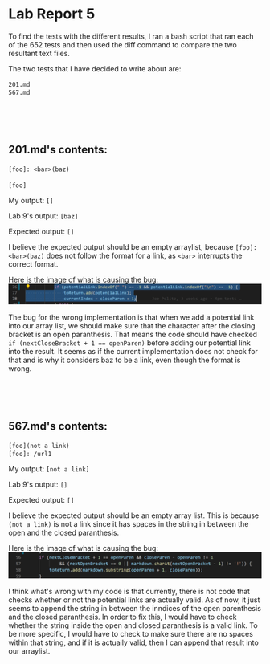 
# Lab Report 5

To find the tests with the different results, I ran a bash script that ran each of the 652 tests and then used the diff command to compare the two resultant text files.




The two tests that I have decided to write about are:

    201.md
    567.md


<br/>
<br/>
<br/>

## 201.md's contents:
```
[foo]: <bar>(baz)

[foo]
```

My output: ```[]```

Lab 9's output: ```[baz]```

Expected output: ```[]```

I believe the expected output should be an empty arraylist, because ```[foo]: <bar>(baz)``` does not follow the format for a link, as ```<bar>``` interrupts the correct format.


Here is the image of what is causing the bug:
![bugOne](pics/bugOneLabTen.PNG)

The bug for the wrong implementation is that when we add a potential link into our array list, we should make sure that the character after the closing bracket is an open paranthesis. That means the code should have checked ```if (nextCloseBracket + 1 == openParen)``` before adding our potential link into the result. It seems as if the current implementation does not check for that and is why it considers baz to be a link, even though the format is wrong.





<br/>
<br/>
<br/>



## 567.md's contents:
```
[foo](not a link)
[foo]: /url1
```

My output: ```[not a link]```

Lab 9's output: ```[]```

Expected output: ```[]```

I believe the expected output should be an empty array list. This is because ```(not a link)``` is not a link since it has spaces in the string in between the open and the closed paranthesis.

Here is the image of what is causing the bug:
![bugOne](pics/bugTwoLabTen.PNG)

I think what's wrong with my code is that currently, there is not code that checks whether or not the potential links are actually valid. As of now, it just seems to append the string in between the inndices of the open parenthesis and the closed paranthesis. In order to fix this, I would have to check whether the string inside the open and closed paranthesis is a valid link. To be more specific, I would have to check to make sure there are no spaces within that string, and if it is actually valid, then I can append that result into our arraylist.